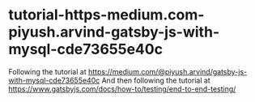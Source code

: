 # tutorial-https-medium.com-piyush.arvind-gatsby-js-with-mysql-cde73655e40c
Following the tutorial at https://medium.com/@piyush.arvind/gatsby-js-with-mysql-cde73655e40c
And then following the tutorial at https://www.gatsbyjs.com/docs/how-to/testing/end-to-end-testing/
